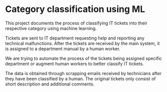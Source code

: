 # Category classification using ML

This project documents the process of classifying IT tickets into their respective category using machine learning.

Tickets are sent to IT department requesting help and reporting any technical malfunctions. After the tickets are received by the main system, it is assigned to a department manual by a human worker.

We are trying to automate the process of the tickets being assigned specific department or augment human workers to better classify IT tickets.

The data is obtained through scrapping emails received by technicians after they have been classified by a human. The original tickets only consist
of short description and additional comments.
